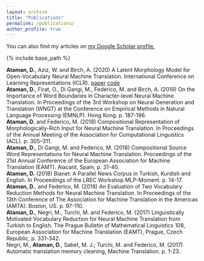 ```yaml
---
layout: archive
title: "Publications"
permalink: /publications/
author_profile: true
---
```



You can also find my articles on <u><a href="https://scholar.google.com/citations?user=nFEUTOIAAAAJ&hl=it">my Google Scholar profile</a>.</u>

{% include base_path %}



   <strong>Ataman, D.</strong>, Aziz, W. and Birch, A. (2020) A Latent Morphology Model for Open-Vocabulary Neural Machine Translation. International Conference on Learning Representations (ICLR). <a href="https://openreview.net/pdf?id=BJxSI1SKDH">paper</a> <a href="https://github.com/d-ataman/lmm">code</a><br>
   <strong>Ataman, D.</strong>, Firat, O., Di Gangi, M., Federico, M. and Birch, A. (2019) On the Importance of Word Boundaries in Character-level Neural Machine Translation. In Proceedings of the 3rd Workshop on Neural Generation and Translation (WNGT) at the Conference on Empirical Methods in Natural Language Processing (EMNLP). Hong Kong. p. 187-196.<br>
   <strong>Ataman, D.</strong> and Federico, M. (2018) Compositional Representation of Morphologically-Rich Input for Neural Machine Translation. In Proceedings of the Annual Meeting of the Association for Computational Linguistics (ACL). p. 305–311.<br>
   <strong>Ataman, D.</strong>, Di Gangi, M. and Federico, M. (2018) Compositional Source Word Representations for Neural Machine Translation. Proceedings of the 21st Annual Conference of the European Association for Machine Translation (EAMT). Alacant, Spain, p. 31-40.<br>
    <strong>Ataman, D.</strong> (2018) Bianet: A Parallel News Corpus in Turkish, Kurdish and English. In Proceedings of the LREC Workshop MLP-Moment. p. 14-17.<br>
    <strong>Ataman, D.</strong>, and Federico, M. (2018) An Evaluation of Two Vocabulary Reduction Methods for Neural Machine Translation. In Proceedings of the 13th Conference of The Association for Machine Translation in the Americas (AMTA). Boston, US. p. 97-110.<br>
    <strong>Ataman, D.</strong>, Negri, M., Turchi, M. and Federico, M. (2017) Linguistically Motivated Vocabulary Reduction for Neural Machine Translation from Turkish to English. The Prague Bulletin of Mathematical Linguistics 108, European Association for Machine Translation (EAMT), Prague, Czech Republic, p. 331-342.<br>
    Negri, M., <strong>Ataman, D.</strong>, Sabet, M. J.; Turchi, M. and Federico, M. (2017) Automatic translation memory cleaning, Machine Translation. p. 1-23.<br>


